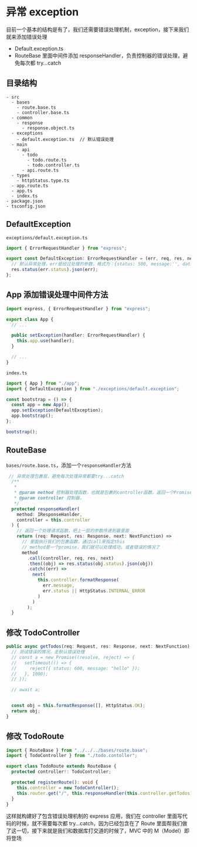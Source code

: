 # 异常 exception

目前一个基本的结构是有了，我们还需要错误处理机制，exception，接下来我们就来添加错误处理

- Default.exception.ts
- RouteBase 里面中间件添加 responseHandler，负责控制器的错误处理，避免每次都 try...catch

## 目录结构

```
- src
  - bases
    - route.base.ts
    - controller.base.ts
  - common
    - response
      - response.object.ts
  - exceptions
    - default.exception.ts  // 默认错误处理
  - main
    - api
      - todo
        - todo.route.ts
        - todo.controller.ts
      - api.route.ts
  - types
    - httpStatus.type.ts
  - app.route.ts
  - app.ts
  - index.ts
- package.json
- tsconfig.json
```

## DefaultException

`exceptions/default.exception.ts`

```ts
import { ErrorRequestHandler } from "express";

export const DefaultException: ErrorRequestHandler = (err, req, res, next) => {
  // 默认异常处理，err是经过处理的参数，格式为：{status: 500, message:'', data:null}
  res.status(err.status).json(err);
};
```

## App 添加错误处理中间件方法

```ts
import express, { ErrorRequestHandler } from "express";

export class App {
  // ...

  public setException(handler: ErrorRequestHandler) {
    this.app.use(handler);
  }

  // ...
}
```

`index.ts`

```ts
import { App } from "./app";
import { DefaultException } from "./exceptions/default.exception";

const bootstrap = () => {
  const app = new App();
  app.setException(DefaultException);
  app.bootstrap();
};

bootstrap();
```

## RouteBase

`bases/route.base.ts`，添加一个`responseHandler`方法

```ts
 // 异常处理包裹层，避免每次处理异常都要try...catch
  /**
   *
   * @param method 控制器处理函数，也就是包裹的controller函数，返回一个Promise<ResponseObject>
   * @param controller 控制器，
   */
  protected responseHandler(
    method: IResponseHanlder,
    controller = this.controller
  ) {
    // 返回一个处理请求函数，把上一层的参数传递到最里面
    return (req: Request, res: Response, next: NextFunction) =>
      // 里面执行我们的包裹函数，通过call来指定this
      // method是一个promise，我们就可以处理成功，或者错误的情况了
      method
        .call(controller, req, res, next)
        .then((obj) => res.status(obj.status).json(obj))
        .catch((err) =>
          next(
            this.controller.formatResponse(
              err.message,
              err.status || HttpStatus.INTERNAL_ERROR
            )
          )
        );
  }
```

## 修改 TodoController

```ts
public async getTodos(req: Request, res: Response, next: NextFunction) {
  // 测试错误的情况，走默认错误处理
  // const a = new Promise((resolve, reject) => {
  //   setTimeout(() => {
  //     reject({ status: 600, message: "hello" });
  //   }, 1000);
  // });

  // await a;


  const obj = this.formatResponse([], HttpStatus.OK);
  return obj;
}
```

## 修改 TodoRoute

```ts
import { RouteBase } from "../../../bases/route.base";
import { TodoController } from "./todo.contoller";

export class TodoRoute extends RouteBase {
  protected controller!: TodoController;

  protected registerRoute(): void {
    this.controller = new TodoController();
    this.router.get("/", this.responseHandler(this.controller.getTodos));
  }
}
```

这样就构建好了包含错误处理机制的 express 应用，我们在 controller 里面写代码的时候，就不需要每次都 try...catch，因为已经包含在了 Route 里面帮我们做了这一切，接下来就是我们和数据库打交道的时候了，MVC 中的 M（Model）即将登场
